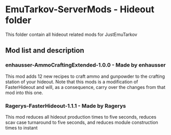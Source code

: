 # EmuTarkov-ServerMods - Hideout folder
This folder contain all hideout related mods for JustEmuTarkov
## Mod list and description

### enhausser-AmmoCraftingExtended-1.0.0 - Made by enhausser
This mod adds 12 new recipes to craft ammo and gunpowder to the crafting station of your hideout. Note that this mods is a modification of FasterHideout and will, as a consequence, carry over the changes from that mod into this one.

### Ragerys-FasterHideout-1.1.1 - Made by Ragerys
This mod reduces all hideout production times to five seconds, reduces scav case turnaround to five seconds, and reduces module construction times to instant
